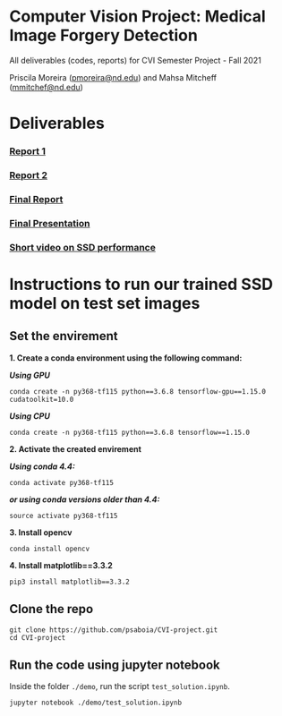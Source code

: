 # Computer Vision Project: Medical Image Forgery  Detection

All deliverables (codes, reports) for CVI Semester Project - Fall 2021

Priscila Moreira (pmoreira@nd.edu) and Mahsa Mitcheff (mmitchef@nd.edu)

# Deliverables 
### [Report 1](report_1.md)
### [Report 2](report_2.md)

### [Final Report](CVI_final_report.pdf)
### [Final Presentation](CV_presentation_final.pdf) 
### [Short video on SSD performance](forgery_detection_in_medical_images.mp4) 



<a name="intructions-testSSD"></a>
# Instructions to run our trained SSD model on test set images

## Set the envirement

**1. Create a conda environment using the following command:**

***Using GPU***
```
conda create -n py368-tf115 python==3.6.8 tensorflow-gpu==1.15.0 cudatoolkit=10.0 
```
***Using CPU***
```
conda create -n py368-tf115 python==3.6.8 tensorflow==1.15.0  
```

**2. Activate the created envirement**

***Using conda 4.4:***
```
conda activate py368-tf115
```

***or using conda versions older than 4.4:***
```
source activate py368-tf115
```

**3. Install opencv**
```
conda install opencv
```
**4. Install matplotlib==3.3.2**
```
pip3 install matplotlib==3.3.2
```

## Clone the repo
```
git clone https://github.com/psaboia/CVI-project.git
cd CVI-project
```
## Run the code using jupyter notebook

Inside the folder `./demo`, run the script `test_solution.ipynb`.

```
jupyter notebook ./demo/test_solution.ipynb
```

